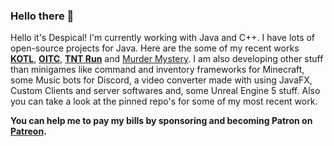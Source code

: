 ### Hello there 👋

Hello it's Despical! I'm currently working with Java and C++. I have lots of open-source projects for Java. Here are the some of my recent works **[KOTL](https://www.spigotmc.org/resources/king-of-the-ladder.80686/)**, **[OITC](https://www.spigotmc.org/resources/one-in-the-chamber.81185/)**, **[TNT Run](https://www.spigotmc.org/resources/tnt-run.83196/)** and [Murder Mystery](https://www.spigotmc.org/resources/murder-mystery.109462/). I am also developing other stuff than minigames like command and inventory frameworks for Minecraft, some Music bots for Discord, a video converter made with using JavaFX, Custom Clients and server softwares and, some Unreal Engine 5 stuff. Also you can take a look at the pinned repo's for some of my most recent work.

**You can help me to pay my bills by sponsoring and becoming Patron on [Patreon](https://patreon.com/Despical).**
